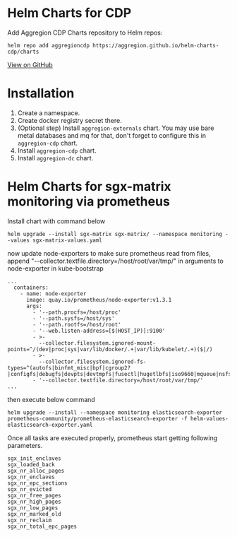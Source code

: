 Helm Charts for CDP
===================

Add Aggregion CDP Charts repository to Helm repos:

```
helm repo add aggregioncdp https://aggregion.github.io/helm-charts-cdp/charts
```

[View on GitHub](https://github.com/aggregion/helm-charts-cdp)


Installation
============

1. Create a namespace.
1. Create docker registry secret there.
1. (Optional step) Install `aggregion-externals` chart. You may use bare metal databases and mq for that, don't forget to configure this in `aggregion-cdp` chart.
1. Install `aggregion-cdp` chart.
1. Install `aggregion-dc` chart.

Helm Charts for sgx-matrix monitoring via prometheus
===================

Install chart with command below
```
helm upgrade --install sgx-matrix sgx-matrix/ --namespace monitoring --values sgx-matrix-values.yaml
```
now update node-exporters to make sure prometheus read from files, append "--collector.textfile.directory=/host/root/var/tmp/" in arguments to node-exporter in
kube-bootstrap 

```
...
  containers:
    - name: node-exporter
      image: quay.io/prometheus/node-exporter:v1.3.1
      args:
        - '--path.procfs=/host/proc'
        - '--path.sysfs=/host/sys'
        - '--path.rootfs=/host/root'
        - '--web.listen-address=[$(HOST_IP)]:9100'
        - >-
          --collector.filesystem.ignored-mount-points=^/(dev|proc|sys|var/lib/docker/.+|var/lib/kubelet/.+)($|/)
        - >-
          --collector.filesystem.ignored-fs-types=^(autofs|binfmt_misc|bpf|cgroup2?|configfs|debugfs|devpts|devtmpfs|fusectl|hugetlbfs|iso9660|mqueue|nsfs|overlay|proc|procfs|pstore|rpc_pipefs|securityfs|selinuxfs|squashfs|sysfs|tracefs)$
        - '--collector.textfile.directory=/host/root/var/tmp/'
...
```

then execute below command
```
helm upgrade --install --namespace monitoring elasticsearch-exporter prometheus-community/prometheus-elasticsearch-exporter -f helm-values-elasticsearch-exporter.yaml
```


Once all tasks are executed properly, prometheus start getting following parameters.
```
sgx_init_enclaves
sgx_loaded_back
sgx_nr_alloc_pages
sgx_nr_enclaves
sgx_nr_epc_sections
sgx_nr_evicted
sgx_nr_free_pages
sgx_nr_high_pages
sgx_nr_low_pages
sgx_nr_marked_old
sgx_nr_reclaim
sgx_nr_total_epc_pages
```
